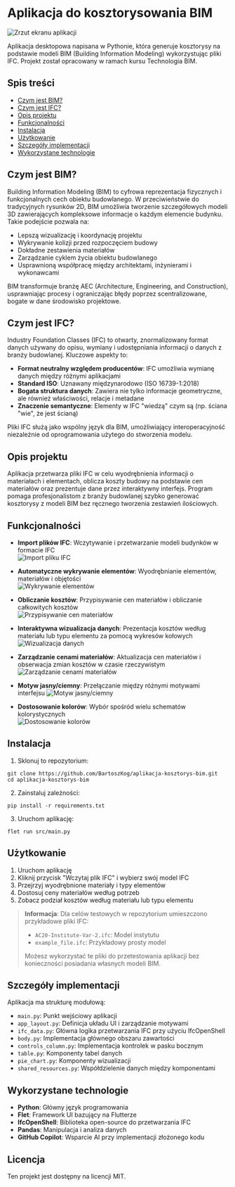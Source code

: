 # Aplikacja do kosztorysowania BIM

![Zrzut ekranu aplikacji](images/app_screenshot.png)

Aplikacja desktopowa napisana w Pythonie, która generuje kosztorysy na podstawie modeli BIM (Building Information Modeling) wykorzystując pliki IFC. Projekt został opracowany w ramach kursu Technologia BIM.

## Spis treści
- [Czym jest BIM?](#czym-jest-bim)
- [Czym jest IFC?](#czym-jest-ifc)
- [Opis projektu](#opis-projektu)
- [Funkcjonalności](#funkcjonalności)
- [Instalacja](#instalacja)
- [Użytkowanie](#użytkowanie)
- [Szczegóły implementacji](#szczegóły-implementacji)
- [Wykorzystane technologie](#wykorzystane-technologie)

## Czym jest BIM?

Building Information Modeling (BIM) to cyfrowa reprezentacja fizycznych i funkcjonalnych cech obiektu budowlanego. W przeciwieństwie do tradycyjnych rysunków 2D, BIM umożliwia tworzenie szczegółowych modeli 3D zawierających kompleksowe informacje o każdym elemencie budynku. Takie podejście pozwala na:

- Lepszą wizualizację i koordynację projektu
- Wykrywanie kolizji przed rozpoczęciem budowy
- Dokładne zestawienia materiałów
- Zarządzanie cyklem życia obiektu budowlanego
- Usprawnioną współpracę między architektami, inżynierami i wykonawcami

BIM transformuje branżę AEC (Architecture, Engineering, and Construction), usprawniając procesy i ograniczając błędy poprzez scentralizowane, bogate w dane środowisko projektowe.

## Czym jest IFC?

Industry Foundation Classes (IFC) to otwarty, znormalizowany format danych używany do opisu, wymiany i udostępniania informacji o danych z branży budowlanej. Kluczowe aspekty to:

- **Format neutralny względem producentów**: IFC umożliwia wymianę danych między różnymi aplikacjami
- **Standard ISO**: Uznawany międzynarodowo (ISO 16739-1:2018)
- **Bogata struktura danych**: Zawiera nie tylko informacje geometryczne, ale również właściwości, relacje i metadane
- **Znaczenie semantyczne**: Elementy w IFC "wiedzą" czym są (np. ściana "wie", że jest ścianą)

Pliki IFC służą jako wspólny język dla BIM, umożliwiający interoperacyjność niezależnie od oprogramowania użytego do stworzenia modelu.

## Opis projektu

Aplikacja przetwarza pliki IFC w celu wyodrębnienia informacji o materiałach i elementach, oblicza koszty budowy na podstawie cen materiałów oraz prezentuje dane przez interaktywny interfejs. Program pomaga profesjonalistom z branży budowlanej szybko generować kosztorysy z modeli BIM bez ręcznego tworzenia zestawień ilościowych.

## Funkcjonalności

- **Import plików IFC**: Wczytywanie i przetwarzanie modeli budynków w formacie IFC  
![Import pliku IFC](videos/ifc_import.gif)  

- **Automatyczne wykrywanie elementów**: Wyodrębnianie elementów, materiałów i objętości  
![Wykrywanie elementów](images/element_detection.png)  

- **Obliczanie kosztów**: Przypisywanie cen materiałów i obliczanie całkowitych kosztów  
![Przypisywanie cen materiałów](videos/material_price_assignment.gif)  

- **Interaktywna wizualizacja danych**: Prezentacja kosztów według materiału lub typu elementu za pomocą wykresów kołowych  
![Wizualizacja danych](videos/data_visualization.gif)  

- **Zarządzanie cenami materiałów**: Aktualizacja cen materiałów i obserwacja zmian kosztów w czasie rzeczywistym  
![Zarządzanie cenami materiałów](videos/material_price_assignment.gif)
- **Motyw jasny/ciemny**: Przełączanie między różnymi motywami interfejsu
![Motyw jasny/ciemny](videos/theme_switch.gif)  

- **Dostosowanie kolorów**: Wybór spośród wielu schematów kolorystycznych  
![Dostosowanie kolorów](videos/color_customization.gif)  



## Instalacja

1. Sklonuj to repozytorium:
```
git clone https://github.com/BartoszKog/aplikacja-kosztorys-bim.git
cd aplikacja-kosztorys-bim
```

2. Zainstaluj zależności:
```
pip install -r requirements.txt
```

3. Uruchom aplikację:
```
flet run src/main.py
```

## Użytkowanie

1. Uruchom aplikację
2. Kliknij przycisk "Wczytaj plik IFC" i wybierz swój model IFC
3. Przejrzyj wyodrębnione materiały i typy elementów
4. Dostosuj ceny materiałów według potrzeb
5. Zobacz podział kosztów według materiału lub typu elementu

> **Informacja**: Dla celów testowych w repozytorium umieszczono przykładowe pliki IFC:
> - `AC20-Institute-Var-2.ifc`: Model instytutu
> - `example_file.ifc`: Przykładowy prosty model
>
> Możesz wykorzystać te pliki do przetestowania aplikacji bez konieczności posiadania własnych modeli BIM.


## Szczegóły implementacji

Aplikacja ma strukturę modułową:

- `main.py`: Punkt wejściowy aplikacji
- `app_layout.py`: Definicja układu UI i zarządzanie motywami
- `ifc_data.py`: Główna logika przetwarzania IFC przy użyciu IfcOpenShell
- `body.py`: Implementacja głównego obszaru zawartości
- `controls_column.py`: Implementacja kontrolek w pasku bocznym
- `table.py`: Komponenty tabel danych
- `pie_chart.py`: Komponenty wizualizacji
- `shared_resources.py`: Współdzielenie danych między komponentami

## Wykorzystane technologie

- **Python**: Główny język programowania
- **Flet**: Framework UI bazujący na Flutterze
- **IfcOpenShell**: Biblioteka open-source do przetwarzania IFC
- **Pandas**: Manipulacja i analiza danych
- **GitHub Copilot**: Wsparcie AI przy implementacji złożonego kodu

## Licencja

Ten projekt jest dostępny na licencji MIT.